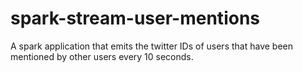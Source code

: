 # spark-stream-user-mentions
A spark application that emits the twitter IDs of users that have been mentioned by other users every 10 seconds.
